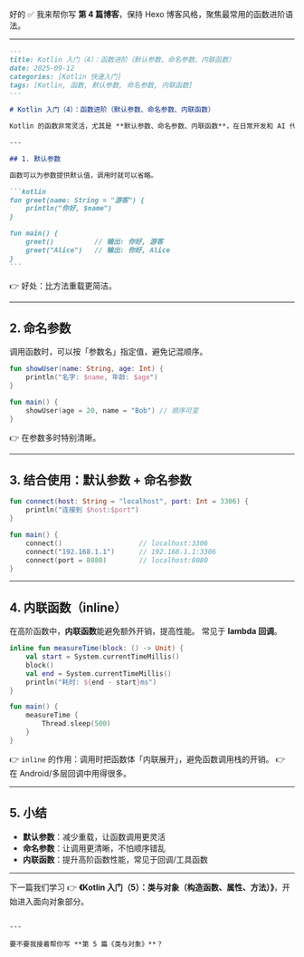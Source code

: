 好的 ✅ 我来帮你写 **第 4 篇博客**，保持 Hexo 博客风格，聚焦最常用的函数进阶语法。

---

````markdown
---
title: Kotlin 入门（4）：函数进阶（默认参数、命名参数、内联函数）
date: 2025-09-12
categories: [Kotlin 快速入门]
tags: [Kotlin, 函数, 默认参数, 命名参数, 内联函数]
---

# Kotlin 入门（4）：函数进阶（默认参数、命名参数、内联函数）

Kotlin 的函数非常灵活，尤其是 **默认参数、命名参数、内联函数**，在日常开发和 AI 代码里出现频率极高。

---

## 1. 默认参数

函数可以为参数提供默认值，调用时就可以省略。

```kotlin
fun greet(name: String = "游客") {
    println("你好, $name")
}

fun main() {
    greet()          // 输出: 你好, 游客
    greet("Alice")   // 输出: 你好, Alice
}
```
````

👉 好处：比方法重载更简洁。

---

## 2. 命名参数

调用函数时，可以按「参数名」指定值，避免记混顺序。

```kotlin
fun showUser(name: String, age: Int) {
    println("名字: $name, 年龄: $age")
}

fun main() {
    showUser(age = 20, name = "Bob") // 顺序可变
}
```

👉 在参数多时特别清晰。

---

## 3. 结合使用：默认参数 + 命名参数

```kotlin
fun connect(host: String = "localhost", port: Int = 3306) {
    println("连接到 $host:$port")
}

fun main() {
    connect()                   // localhost:3306
    connect("192.168.1.1")      // 192.168.1.1:3306
    connect(port = 8080)        // localhost:8080
}
```

---

## 4. 内联函数（inline）

在高阶函数中，**内联函数**能避免额外开销，提高性能。
常见于 **lambda 回调**。

```kotlin
inline fun measureTime(block: () -> Unit) {
    val start = System.currentTimeMillis()
    block()
    val end = System.currentTimeMillis()
    println("耗时: ${end - start}ms")
}

fun main() {
    measureTime {
        Thread.sleep(500)
    }
}
```

👉 `inline` 的作用：调用时把函数体「内联展开」，避免函数调用栈的开销。
👉 在 Android/多层回调中用得很多。

---

## 5. 小结

- **默认参数**：减少重载，让函数调用更灵活
- **命名参数**：让调用更清晰，不怕顺序错乱
- **内联函数**：提升高阶函数性能，常见于回调/工具函数

---

下一篇我们学习 👉 **《Kotlin 入门（5）：类与对象（构造函数、属性、方法）》**，开始进入面向对象部分。

```

---

要不要我接着帮你写 **第 5 篇《类与对象》**？
```
